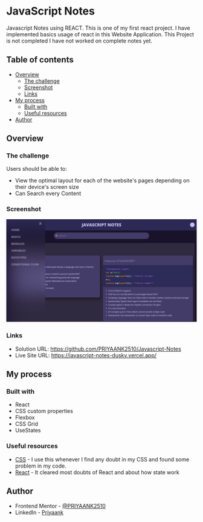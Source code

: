 # JavaScript Notes
Javascript Notes using REACT. This is one of my first react project. I have implemented basics usage of react in this Website Application. This Project is not completed I have not worked on complete notes yet.

## Table of contents

- [Overview](#overview)
  - [The challenge](#the-challenge)
  - [Screenshot](#screenshot)
  - [Links](#links)
- [My process](#my-process)
  - [Built with](#built-with)
  - [Useful resources](#useful-resources)
- [Author](#author)

## Overview

### The challenge

Users should be able to:

- View the optimal layout for each of the website's pages depending on their device's screen size
- Can Search every Content

### Screenshot

![Screenshot](https://raw.githubusercontent.com/PRIYAANK2510/Javascript-Notes/main/Screenshot.jpeg)

### Links

- Solution URL:  https://github.com/PRIYAANK2510/Javascript-Notes
- Live Site URL:  https://javascript-notes-dusky.vercel.app/

## My process

### Built with

- React
- CSS custom properties
- Flexbox
- CSS Grid
- UseStates


### Useful resources

- [CSS](https://www.w3schools.com/css/) - I use this whenever I find any doubt in my CSS and found some problem in my code.
- [React](https://beta.es.reactjs.org/) - It cleared most doubts of React and about how state work


## Author

- Frontend Mentor - [@PRIYAANK2510](https://www.frontendmentor.io/profile/PRIYAANK2510)
- LinkedIn - [Priyaank](https://www.linkedin.com/in/priyaank-25102000/)
